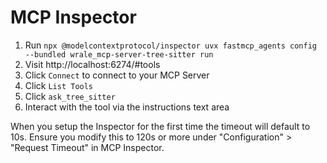 # MCP Inspector

1. Run `npx @modelcontextprotocol/inspector uvx fastmcp_agents config --bundled wrale_mcp-server-tree-sitter run`
2. Visit http://localhost:6274/#tools
3. Click `Connect` to connect to your MCP Server
4. Click `List Tools`
5. Click `ask_tree_sitter`
6. Interact with the tool via the instructions text area

When you setup the Inspector for the first time the timeout will default to 10s. Ensure you modify this to 120s or more under "Configuration" > "Request Timeout" in MCP Inspector.
